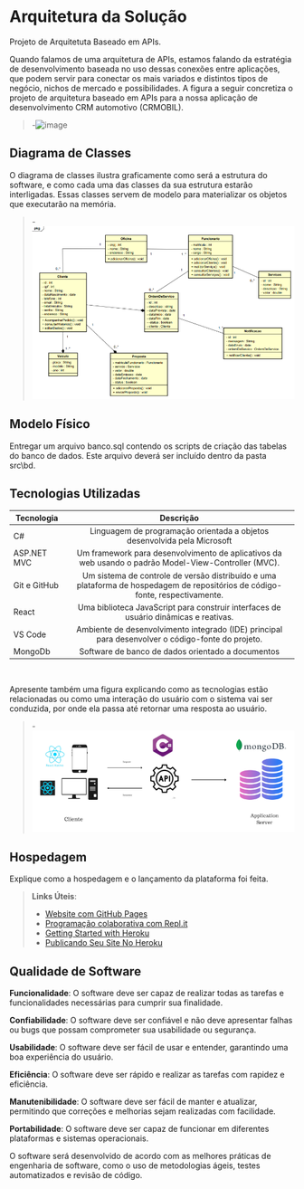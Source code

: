 # Arquitetura da Solução

Projeto de Arquitetuta Baseado em APIs.

Quando falamos de uma arquitetura de APIs, estamos falando da estratégia de desenvolvimento baseada no uso dessas conexões entre aplicações, que podem servir para conectar os mais variados e distintos tipos de negócio, nichos de mercado e possibilidades. A figura a seguir concretiza o projeto de arquitetura baseado em APIs para a nossa aplicação de desenvolvimento CRM automotivo (CRMOBIL).


>-![image](https://user-images.githubusercontent.com/92118593/232350957-c5b9408f-6b6f-451b-b911-38590915a4d2.png)


## Diagrama de Classes

O diagrama de classes ilustra graficamente como será a estrutura do software, e como cada uma das classes da sua estrutura estarão interligadas. Essas classes servem de modelo para materializar os objetos que executarão na memória.

>-![image](https://github.com/ICEI-PUC-Minas-PMV-ADS/pmv-ads-2023-1-e4-proj-apdist-t4-crm_auto/blob/main/docs/img/Diagrama-classe.png)


## Modelo Físico

Entregar um arquivo banco.sql contendo os scripts de criação das tabelas do banco de dados. Este arquivo deverá ser incluído dentro da pasta src\bd.

## Tecnologias Utilizadas

| Tecnologia   |                          Descrição                           |
| ------------ | :----------------------------------------------------------: |
| C#           | Linguagem de programação orientada a objetos desenvolvida pela Microsoft |
| ASP.NET MVC  | Um framework para desenvolvimento de aplicativos da web usando o padrão Model-View-Controller (MVC). |
| Git e GitHub | Um sistema de controle de versão distribuído e uma plataforma de hospedagem de repositórios de código-fonte, respectivamente. |
| React        | Uma biblioteca JavaScript para construir interfaces de usuário dinâmicas e reativas. |
| VS Code      | Ambiente de desenvolvimento integrado (IDE) principal para desenvolver o código-fonte do projeto. |
| MongoDb      |      Software de banco de dados orientado a documentos       |

<br/>


Apresente também uma figura explicando como as tecnologias estão relacionadas ou como uma interação do usuário com o sistema vai ser conduzida, por onde ela passa até retornar uma resposta ao usuário.

>-![image](https://github.com/ICEI-PUC-Minas-PMV-ADS/pmv-ads-2023-1-e4-proj-apdist-t4-crm_auto/blob/main/docs/img/Relacao-das-tecnologias.png)



## Hospedagem

Explique como a hospedagem e o lançamento da plataforma foi feita.

> **Links Úteis**:
>
> - [Website com GitHub Pages](https://pages.github.com/)
> - [Programação colaborativa com Repl.it](https://repl.it/)
> - [Getting Started with Heroku](https://devcenter.heroku.com/start)
> - [Publicando Seu Site No Heroku](http://pythonclub.com.br/publicando-seu-hello-world-no-heroku.html)

## Qualidade de Software

**Funcionalidade**: O software deve ser capaz de realizar todas as tarefas e funcionalidades necessárias para cumprir sua finalidade.

**Confiabilidade**: O software deve ser confiável e não deve apresentar falhas ou bugs que possam comprometer sua usabilidade ou segurança.

**Usabilidade**: O software deve ser fácil de usar e entender, garantindo uma boa experiência do usuário.

**Eficiência**: O software deve ser rápido e realizar as tarefas com rapidez e eficiência.

**Manutenibilidade**: O software deve ser fácil de manter e atualizar, permitindo que correções e melhorias sejam realizadas com facilidade.

**Portabilidade**: O software deve ser capaz de funcionar em diferentes plataformas e sistemas operacionais.

O software será desenvolvido de acordo com as melhores práticas de engenharia de software, como o uso de metodologias ágeis, testes automatizados e revisão de código.
